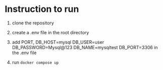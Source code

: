 # Instruction to run

1. clone the repository
2. create a .env file in the root directory
3. add PORT,
   DB_HOST=mysql
   DB_USER=user
   DB_PASSWORD=Mysql@123
   DB_NAME=mysqltest
   DB_PORT=3306 in the .env file

4. run `docker compose up`
